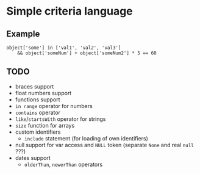 # Simple criteria language

## Example
```
object['some'] in ['val1', 'val2', 'val3']
    && object['someNum'] + object['someNum2'] * 5 == 60
```

## TODO
- braces support
- float numbers support
- functions support
- `in range` operator for numbers
- `contains` operator
- `like`/`startsWith` operator for strings
- `size` function for arrays
- custom identifiers
  - `include` statement (for loading of own identifiers)
- null support for var access and `NULL` token (separate `None` and real `null` ???)
- dates support
  - `olderThan`, `newerThan` operators